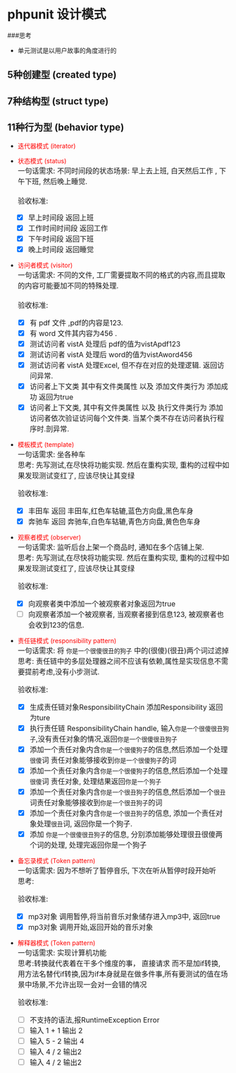 # phpunit 设计模式 
###思考
* 单元测试是以用户故事的角度进行的
## 5种创建型 (created type)

## 7种结构型 (struct type)

## 11种行为型 (behavior type)
* <font color=red>迭代器模式 (iterator)  </font>
* <font color=red>状态模式 (status)</font>  
  <font size = 3>一句话需求: 不同时间段的状态场景:  早上去上班, 白天然后工作 , 下午下班, 然后晚上睡觉.</font>   
  <font size = 3>  
  验收标准:
    - [x] 早上时间段 返回上班
    - [x] 工作时间时间段 返回工作
    - [x] 下午时间段 返回下班
    - [x] 晚上时间段 返回睡觉
      </font>  
      
* <font color=red>访问者模式 (visitor)   </font>  
<font size = 3>一句话需求: 不同的文件, 工厂需要提取不同的格式的内容,而且提取的内容可能要加不同的特殊处理.</font>   
  <font size = 3>  
    验收标准:
    - [x] 有 pdf 文件 ,pdf的内容是123.
    - [x] 有 word 文件其内容为456 .
    - [x] 测试访问者 vistA 处理后  pdf的值为vistApdf123
    - [x] 测试访问者 vistA 处理后 word的值为vistAword456
    - [x] 测试访问者 vistA 处理Excel, 但不存在对应的处理逻辑. 返回访问异常.
    - [x] 访问者上下文类 其中有文件类属性  以及 添加文件类行为 添加成功 返回为true
    - [x] 访问者上下文类, 其中有文件类属性  以及 执行文件类行为 添加访问者依次验证访问每个文件类. 当某个类不存在访问者执行程序时.剖异常.
    </font>  

* <font color=red>模板模式 (template)   </font>  
  <font size = 3>一句话需求: 坐各种车</font>   
  <font size = 3>思考: 先写测试,在尽快将功能实现. 然后在重构实现, 重构的过程中如果发现测试变红了, 应该尽快让其变绿</font>
  <font size = 3>

  验收标准:
  - [x] 丰田车 返回 丰田车,红色车轱辘,蓝色方向盘,黑色车身
  - [x] 奔驰车 返回 奔驰车,白色车轱辘,青色方向盘,黄色色车身
    </font>  
    
* <font color=red>观察者模式 (observer)   </font>  
  <font size = 3>一句话需求: 监听后台上架一个商品时, 通知在多个店铺上架.</font>   
  <font size = 3>思考: 先写测试,在尽快将功能实现. 然后在重构实现, 重构的过程中如果发现测试变红了, 应该尽快让其变绿</font>
  <font size = 3>
  
  验收标准:
  - [x] 向观察者类中添加一个被观察者对象返回为true
  - [ ] 向观察者添加一个被观察者, 当观察者接到信息123, 被观察者也会收到123的信息. 
    </font>  

* <font color=red>责任链模式 (responsibility pattern)  </font>  
  <font size = 3>一句话需求: 将 `你是一个很傻很丑的狗子` 中的(很傻)(很丑)两个词过滤掉  </font>   
  <font size = 3>思考: 责任链中的多层处理器之间不应该有依赖,属性是实现信息不需要提前考虑,没有小步测试.</font>
  <font size = 3>

  验收标准:
  - [x] 生成责任链对象ResponsibilityChain 添加Responsibility 返回为ture
  - [x] 执行责任链 ResponsibilityChain handle, 输入`你是一个很傻很丑狗子`,没有责任对象的情况,返回`你是一个很傻很丑狗子`
  - [x] 添加一个责任对象内含`你是一个很傻狗子`的信息,然后添加一个处理`很傻`词 责任对象能够接收到`你是一个很傻狗子`的词
  - [x] 添加一个责任对象内含`你是一个很傻狗子`的信息,然后添加一个处理`很傻`词 责任对象, 处理结果返回`你是一个狗子`
  - [x] 添加一个责任对象内含`你是一个很丑狗子`的信息,然后添加一个`很丑`词责任对象能够接收到`你是一个很丑狗子`的词  
  - [x] 添加一个责任对象内含`你是一个很丑狗子`的信息, 添加一个责任对象处理`很丑`词, 返回你是一个狗子.
  - [x] 添加 `你是一个很傻很丑狗子`的信息, 分别添加能够处理很丑很傻两个词的处理, 处理完返回你是一个狗子    
</font>

* <font color=red>备忘录模式 (Token pattern)  </font>  
  <font size = 3>一句话需求: 因为不想听了暂停音乐, 下次在听从暂停时段开始听  </font>   
  <font size = 3>思考: </font>
  <font size = 3>

  验收标准:
  - [x] mp3对象 调用暂停,将当前音乐对象储存进入mp3中, 返回true
  - [x] mp3对象 调用开始,返回开始的音乐对象
    </font>

* <font color=red>解释器模式 (Token pattern)  </font>  
  <font size = 3>一句话需求: 实现计算机功能 </font>   
  <font size = 3>思考:转换就代表着在干多个维度的事， 直接请求 而不是加if转换, 用方法名替代if转换,因为if本身就是在做多件事,所有要测试的值在场景中场景,不允许出现一会对一会错的情况</font>
  <font size = 3>

  验收标准:
  - [ ] 不支持的语法,报RuntimeException Error
  - [ ] 输入 1 + 1 输出 2
  - [ ] 输入 5 - 2 输出 4
  - [ ] 输入 4 / 2 输出2
  - [ ] 输入 4 / 2 输出2